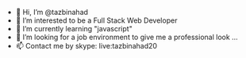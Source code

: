 - 👋 Hi, I’m @tazbinahad
- 👀 I’m interested to be a Full Stack Web Developer
- 🌱 I’m currently learning "javascript"
- 💞️ I’m looking for a job environment to give me a professional look ...
- 📫 Contact me by skype: live:tazbinahad20

<!---
tazbinahad/tazbinahad is a ✨ special ✨ repository because its `README.md` (this file) appears on your GitHub profile.
You can click the Preview link to take a look at your changes.
--->
